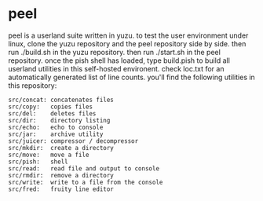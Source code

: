 # peel

peel is a userland suite written in yuzu. to test the user environment under linux, clone the yuzu repository and the peel repository side by side. then run ./build.sh in the yuzu repository. then run ./start.sh in the peel repository. once the pish shell has loaded, type build.pish to build all userland utilities in this self-hosted environent. check loc.txt for an automatically generated list of line counts. you'll find the following utilities in this repository:

	src/concat:	concatenates files
	src/copy:	copies files
	src/del:	deletes files
	src/dir:	directory listing
	src/echo:	echo to console
	src/jar:	archive utility
	src/juicer:	compressor / decompressor
	src/mkdir:	create a directory
	src/move:	move a file
	src/pish:	shell
	src/read:	read file and output to console
	src/rmdir:	remove a directory
	src/write:	write to a file from the console
	src/fred:	fruity line editor
 
